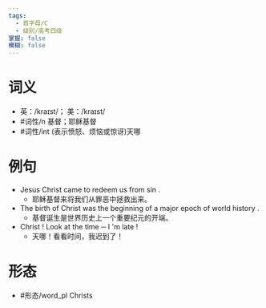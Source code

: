 ```yaml
---
tags:
  - 首字母/C
  - 级别/高考四级
掌握: false
模糊: false
---
```

# 词义
- 英：/kraɪst/； 美：/kraɪst/
- #词性/n  基督；耶稣基督
- #词性/int  (表示愤怒、烦恼或惊讶)天哪
# 例句
- Jesus Christ came to redeem us from sin .
	- 耶稣基督来将我们从罪恶中拯救出来。
- The birth of Christ was the beginning of a major epoch of world history .
	- 基督诞生是世界历史上一个重要纪元的开端。
- Christ ! Look at the time ─ I 'm late !
	- 天哪！看看时间，我迟到了！
# 形态
- #形态/word_pl Christs

